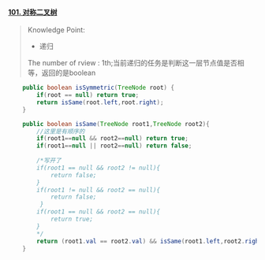 #### [101. 对称二叉树](https://leetcode-cn.com/problems/symmetric-tree/)

> Knowledge Point:
>
> - 递归
>
> The number of rview : 1th;当前递归的任务是判断这一层节点值是否相等，返回的是boolean


```java
    public boolean isSymmetric(TreeNode root) {
        if(root == null) return true;
        return isSame(root.left,root.right);
    }

    public boolean isSame(TreeNode root1,TreeNode root2){
        //这里是有顺序的
        if(root1==null && root2==null) return true;
        if(root1==null || root2==null) return false;
        
        /*写开了
        if(root1 == null && root2 != null){
            return false;
        }
        if(root1 != null && root2 == null){
            return false;
         }
        if(root1 == null && root2 == null){
            return true;
        }
        */
        return (root1.val == root2.val) && isSame(root1.left,root2.right)&&isSame(root1.right,root2.left);
    }
```


